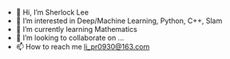 - 👋 Hi, I’m Sherlock Lee
- 👀 I’m interested in Deep/Machine Learning, Python, C++, Slam
- 🌱 I’m currently learning Mathematics
- 💞️ I’m looking to collaborate on ...
- 📫 How to reach me li_pr0930@163.com

<!---
Lipr0930/Lipr0930 is a ✨ special ✨ repository because its `README.md` (this file) appears on your GitHub profile.
You can click the Preview link to take a look at your changes.
--->
